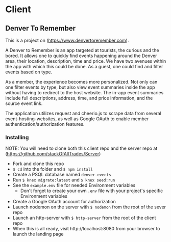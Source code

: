 # Client
## Denver To Remember 

This is a project on (https://www.denvertoremember.com).

A Denver to Remember is an app targeted at tourists, the curious and the bored. It allows one to quickly find events happening around the Denver area, their location, description, time and price. We have two avenues within the app with which this could be done. As a guest, one could find and filter events based on type.

As a member, the experience becomes more personalized. Not only can one filter events by type, but also view event summaries inside the app without having to redirect to the host website. The in-app event summaries include full descriptions, address, time, and price information, and the source event link.

The application utilizes request and cheerio.js to scrape data from several event-hosting-websites, as well as Google OAuth to enable member authentication/authorization features. 

### Installing
NOTE: You will need to clone both this client repo and the server repo at (https://github.com/stackOfAllTrades/Server)

* Fork and clone this repo
* `$ cd` into the folder and `$ npm install`
* Create a PSQL database named `denver-events`
* Run `$ knex migrate:latest` and `$ knex seed:run`
* See the `example.env` file for needed Environment variables
  * Don't forget to create your own `.env` file with your project's specific Environment variables
* Create a Google OAuth account for authorization
* Launch nodemon on the server with `$ nodemon` from the root of the sever repo
* Launch an http-server with `$ http-server` from the root of the client repo
* When this is all ready, visit http://localhost:8080 from your browser to launch the landing page
